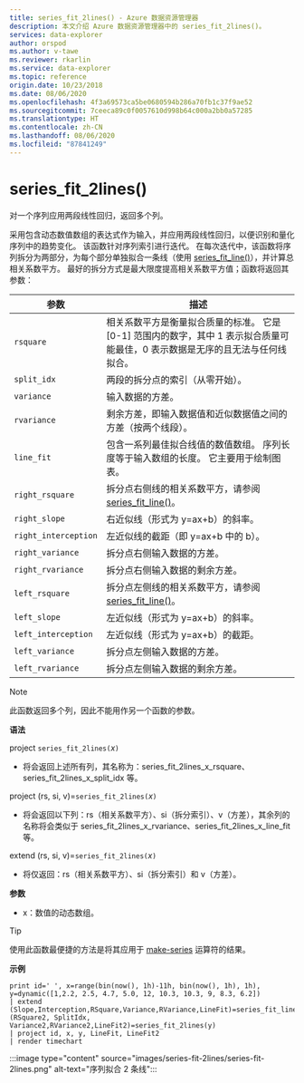 ```yaml
---
title: series_fit_2lines() - Azure 数据资源管理器
description: 本文介绍 Azure 数据资源管理器中的 series_fit_2lines()。
services: data-explorer
author: orspod
ms.author: v-tawe
ms.reviewer: rkarlin
ms.service: data-explorer
ms.topic: reference
origin.date: 10/23/2018
ms.date: 08/06/2020
ms.openlocfilehash: 4f3a69573ca5be0680594b286a70fb1c37f9ae52
ms.sourcegitcommit: 7ceeca89c0f0057610d998b64c000a2bb0a57285
ms.translationtype: HT
ms.contentlocale: zh-CN
ms.lasthandoff: 08/06/2020
ms.locfileid: "87841249"
---
```

# <a name="series_fit_2lines"></a>series_fit_2lines()

对一个序列应用两段线性回归，返回多个列。  

采用包含动态数值数组的表达式作为输入，并应用两段线性回归，以便识别和量化序列中的趋势变化。 该函数针对序列索引进行迭代。 在每次迭代中，该函数将序列拆分为两部分，为每个部分单独拟合一条线（使用 [series_fit_line()](series-fit-linefunction.md)），并计算总相关系数平方。 最好的拆分方式是最大限度提高相关系数平方值；函数将返回其参数：


|参数  |描述  |
|---------|---------|
|`rsquare`     | 相关系数平方是衡量拟合质量的标准。 它是 [0-1] 范围内的数字，其中 1 表示拟合质量可能最佳，0 表示数据是无序的且无法与任何线拟合。        |
|`split_idx`     |   两段的拆分点的索引（从零开始）。      |
|`variance`     | 输入数据的方差。        |
|`rvariance`     | 剩余方差，即输入数据值和近似数据值之间的方差（按两个线段）。        |
|`line_fit`     | 包含一系列最佳拟合线值的数值数组。 序列长度等于输入数组的长度。 它主要用于绘制图表。        |
|`right_rsquare`     | 拆分点右侧线的相关系数平方，请参阅 [series_fit_line()](series-fit-linefunction.md)。        |
|`right_slope`     | 右近似线（形式为 y=ax+b）的斜率。         |
|`right_interception`     |  左近似线的截距（即 y=ax+b 中的 b）。       |
|`right_variance`    | 拆分点右侧输入数据的方差。        |
|`right_rvariance`     | 拆分点右侧输入数据的剩余方差。        |
|`left_rsquare`     | 拆分点左侧线的相关系数平方，请参阅 [series_fit_line()](series-fit-linefunction.md)。        |
|`left_slope`    | 左近似线（形式为 y=ax+b）的斜率。        |
|`left_interception`     |   左近似线（形式为 y=ax+b）的截距。      |
|`left_variance`     | 拆分点左侧输入数据的方差。        |
|`left_rvariance`     | 拆分点左侧输入数据的剩余方差。        |


> [!Note]
> 此函数返回多个列，因此不能用作另一个函数的参数。

**语法**

project `series_fit_2lines(`*x*`)`
* 将会返回上述所有列，其名称为：series_fit_2lines_x_rsquare、series_fit_2lines_x_split_idx 等。

project (rs, si, v)=`series_fit_2lines(`*x*`)`
* 将会返回以下列：rs（相关系数平方）、si（拆分索引）、v（方差），其余列的名称将会类似于 series_fit_2lines_x_rvariance、series_fit_2lines_x_line_fit 等。

extend (rs, si, v)=`series_fit_2lines(`*x*`)`
* 将仅返回：rs（相关系数平方）、si（拆分索引）和 v（方差）。
  
**参数**

* x：数值的动态数组。  

> [!TIP]
> 使用此函数最便捷的方法是将其应用于 [make-series](make-seriesoperator.md) 运算符的结果。

**示例**

<!-- csl: https://help.kusto.chinacloudapi.cn:443/Samples -->
```kusto
print id=' ', x=range(bin(now(), 1h)-11h, bin(now(), 1h), 1h), y=dynamic([1,2.2, 2.5, 4.7, 5.0, 12, 10.3, 10.3, 9, 8.3, 6.2])
| extend (Slope,Interception,RSquare,Variance,RVariance,LineFit)=series_fit_line(y), (RSquare2, SplitIdx, Variance2,RVariance2,LineFit2)=series_fit_2lines(y)
| project id, x, y, LineFit, LineFit2
| render timechart
```

:::image type="content" source="images/series-fit-2lines/series-fit-2lines.png" alt-text="序列拟合 2 条线":::
